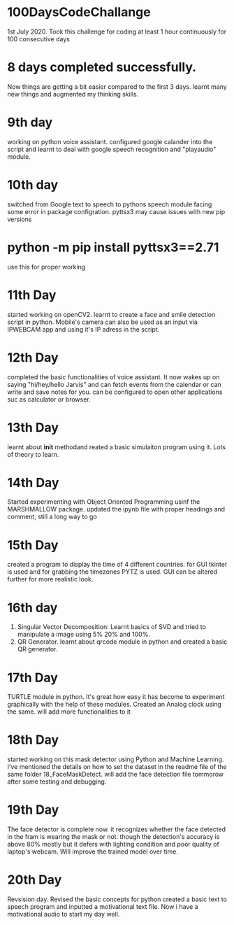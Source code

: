 # 100DaysCodeChallange
1st July 2020. Took this challenge for coding at least 1 hour continuously for 100 consecutive days
# 8 days completed successfully.
Now things are getting a bit easier compared to the first 3 days.
learnt many new things and augmented my thinking skills.
# 9th day
working on python voice assistant. configured google calander into the script and learnt to deal with google speech recognition and "playaudio" module.
# 10th day
switched from Google text to speech to pythons speech module
facing some error in package configration.
pyttsx3 may cause issues with new pip versions
# python -m pip install pyttsx3==2.71
  use this for proper working
# 11th Day
  started working on openCV2. learnt to create a face and smile detection script in python.
  Mobile's camera can also be used as an input via IPWEBCAM app and using it's IP adress in the script.
# 12th Day
  completed the basic functionalities of voice assistant. It now wakes up on saying "hi/hey/hello Jarvis" and 
  can fetch events from the calendar or can write and save notes for you. can be configured to open other applications suc as calculator or browser. 
# 13th Day
  learnt about __init__ methodand reated a basic simulaiton program using it. Lots of theory to learn.
# 14th Day
  Started experimenting with Object Oriented Programming usinf the MARSHMALLOW package.
  updated the ipynb file with proper headings and comment, still a long way to go
# 15th Day
  created a program to display the time of 4 different countries. for GUI tkinter is used and for grabbing the timezones PYTZ is used.
  GUI can be altered further for more realistic look.
# 16th day
  1. Singular Vector Decomposition: Learnt basics of SVD and tried to manipulate a image using 5% 20% and 100%.
  2. QR Generator. learnt about qrcode module in python and created a basic QR generator.
# 17th Day
  TURTLE module in python. It's great how easy it has become to experiment graphically with the help of these modules.
  Created an Analog clock using the same. will add more functionalities to it
# 18th Day
  started working on this mask detector using Python and Machine Learning.
  I've mentioned the details on how to set the dataset in the readme file of the same folder 18_FaceMaskDetect.
  will add the face detection file tommorow after some testing and debugging.
# 19th Day
  The face detector is complete now.
  it recognizes whether the face detected in the fram is wearing the mask or not.
  though the detection's accuracy is above 80% mostly but it defers with lighting condition and poor quality of laptop's webcam. Will improve the trained model over time.
# 20th Day
  Revsision day. Revised the basic concepts for python
  created a basic text to speech program and inputted a motivational text file. Now i have a motivational audio to start my day well.

